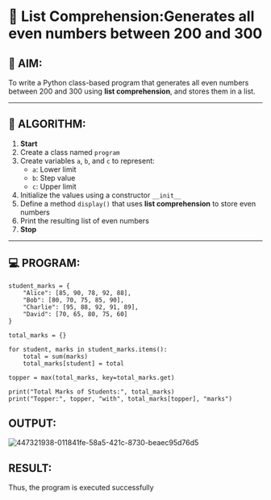 # 🧾 List Comprehension:Generates all even numbers between 200 and 300
## 🎯 AIM:
To write a Python class-based program that generates all even numbers between 200 and 300 using **list comprehension**, and stores them in a list.

---

## 🧠 ALGORITHM:

1. **Start**
2. Create a class named `program`
3. Create variables `a`, `b`, and `c` to represent:
   - `a`: Lower limit
   - `b`: Step value
   - `c`: Upper limit
4. Initialize the values using a constructor `__init__`
5. Define a method `display()` that uses **list comprehension** to store even numbers
6. Print the resulting list of even numbers
7. **Stop**

---

## 💻 PROGRAM:
```
student_marks = {
    "Alice": [85, 90, 78, 92, 88],
    "Bob": [80, 70, 75, 85, 90],
    "Charlie": [95, 88, 92, 91, 89],
    "David": [70, 65, 80, 75, 60]
}

total_marks = {}

for student, marks in student_marks.items():
    total = sum(marks)
    total_marks[student] = total

topper = max(total_marks, key=total_marks.get)

print("Total Marks of Students:", total_marks)
print("Topper:", topper, "with", total_marks[topper], "marks")
```

## OUTPUT:
![447321938-011841fe-58a5-421c-8730-beaec95d76d5](https://github.com/user-attachments/assets/38669c5e-b347-4b35-8900-f44b31d36eda)

## RESULT:
Thus, the program is executed successfully
